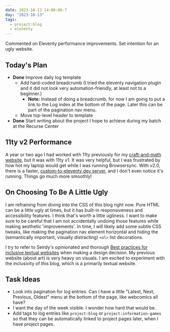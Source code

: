 ```yaml
---
date: 2023-10-13 14:00:00-7
day: "2023-10-13"
tags:
  - project:blog
  - eleventy
---
```


Commented on Eleventy performance improvements. Set intention for an ugly website.

<!-- excerpt -->

## Today's Plan

- **Done** Improve daily log template
  - Add hard-coded breadcrumb (I tried the eleventy navigation plugin and it did not look very automation-friendly, at least not to a beginner.) 
    - **Note:** Instead of doing a breadcrumb, for now I am going to put a link to the Log index at the bottom of the page. Later this can be part of the pagination nav menu.
  - Move top-level header to template
- **Done** Start writing about the project I hope to achieve during my batch at the Recurse Center

## 11ty v2 Performance

A year or two ago I had worked with 11ty previously for my [craft-and-math website](https://craftinatorics.com/), but it was with 11ty v1. It was very helpful, but I was frustrated by how hot my laptop would get while I was running Browsersync. With v2.0, there is a faster, [custom-to-eleventy dev server](https://www.11ty.dev/docs/dev-server/), and I don't even notice it's running. Things go much more smoothly!

## On Choosing To Be A Little Ugly

I am refraining from diving into the CSS of this blog right now. Pure HTML can be a little ugly at times, but it has built-in responsiveness and accessibility features. I think that's worth a little ugliness. I want to make sure to be careful that I am not accidentally undoing those features while making aesthetic 'improvements'. In time, I will likely add some subtle CSS tweaks, like making the pagination nav element horizontal and hiding the (semantically important, visually distracting) `<ol>` list decorations.

I try to refer to Seirdy's opinionated and thorough [Best practices for inclusive textual websites](https://seirdy.one/posts/2020/11/23/website-best-practices/) when making a design decision. My previous website (about art) is very heavy on visuals. I am excited to experiment with the inclusivity of this blog, which is a primarily textual website.

## Task Ideas

- Look into pagination for log entries. Can I have a little "Latest, Next, Previous, Oldest" menu at the bottom of the page, like webcomics all have?
- I want the day of the week visible. I wonder how hard that would be.
- Add tags to log entries like `project:blog` or `project:information-games` so that they can be automatically linked to project pages later, when I have project pages.
